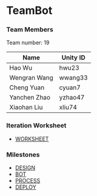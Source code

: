 # TeamBot

### Team Members

Team number: 19

| Name         | Unity ID |
| ------------ | -------- |
| Hao Wu       | hwu23    | 
| Wengran Wang | wwang33  |
| Cheng Yuan   | cyuan7   |
| Yanchen Zhao | yzhao47  |
| Xiaohan Liu  | xliu74   |

### Iteration Worksheet

- [WORKSHEET](./WORKSHEET.md)

### Milestones

- [DESIGN](./DESIGN.md)
- [BOT](./BOT.md)
- [PROCESS](./PROCESS.md)
- [DEPLOY](./DEPLOY.md)

